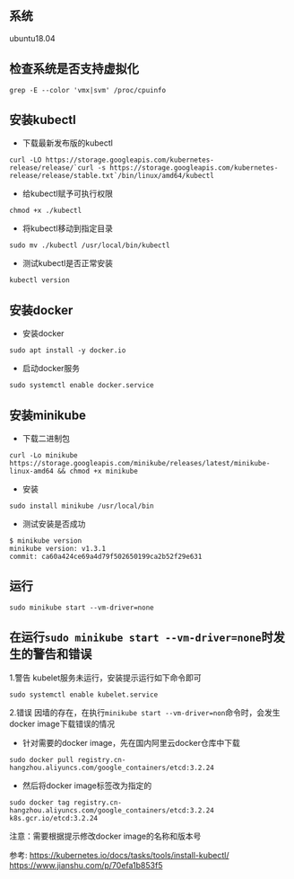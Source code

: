 ## 系统
ubuntu18.04

## 检查系统是否支持虚拟化
```
grep -E --color 'vmx|svm' /proc/cpuinfo
```

## 安装kubectl
* 下载最新发布版的kubectl
```
curl -LO https://storage.googleapis.com/kubernetes-release/release/`curl -s https://storage.googleapis.com/kubernetes-release/release/stable.txt`/bin/linux/amd64/kubectl
```
* 给kubectl赋予可执行权限
```
chmod +x ./kubectl
```
* 将kubectl移动到指定目录
```
sudo mv ./kubectl /usr/local/bin/kubectl
```
* 测试kubectl是否正常安装
```
kubectl version
```

## 安装docker
* 安装docker
```
sudo apt install -y docker.io
```
* 启动docker服务
```
sudo systemctl enable docker.service
```

## 安装minikube
* 下载二进制包
```
curl -Lo minikube https://storage.googleapis.com/minikube/releases/latest/minikube-linux-amd64 && chmod +x minikube
```
* 安装
```
sudo install minikube /usr/local/bin
```
* 测试安装是否成功
```
$ minikube version
minikube version: v1.3.1
commit: ca60a424ce69a4d79f502650199ca2b52f29e631
```

## 运行
```
sudo minikube start --vm-driver=none
```

## 在运行`sudo minikube start --vm-driver=none`时发生的警告和错误
1.警告
kubelet服务未运行，安装提示运行如下命令即可
```
sudo systemctl enable kubelet.service
```
2.错误
因墙的存在，在执行`minikube start --vm-driver=non`命令时，会发生docker image下载错误的情况
* 针对需要的docker image，先在国内阿里云docker仓库中下载
```
sudo docker pull registry.cn-hangzhou.aliyuncs.com/google_containers/etcd:3.2.24
```
* 然后将docker image标签改为指定的
```
sudo docker tag registry.cn-hangzhou.aliyuncs.com/google_containers/etcd:3.2.24 k8s.gcr.io/etcd:3.2.24
```

注意：需要根据提示修改docker image的名称和版本号

参考:
https://kubernetes.io/docs/tasks/tools/install-kubectl/
https://www.jianshu.com/p/70efa1b853f5
